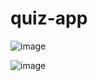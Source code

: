 # quiz-app
![image](https://github.com/user-attachments/assets/bc0555e2-6ab6-420d-8f15-d4ae31ac9e0b)

![image](https://github.com/user-attachments/assets/2cb547e6-4976-4c83-9dcc-3d6dc578befa)

